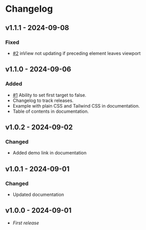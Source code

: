 # Changelog

## v1.1.1 - 2024-09-08

### Fixed

-   [#2](https://github.com/rawjson/target-observer/issues/2) inView not updating if preceding element leaves viewport

## v1.1.0 - 2024-09-06

### Added

-   [#1](https://github.com/rawjson/target-observer/issues/1) Ability to set first target to false.
-   Changelog to track releases.
-   Example with plain CSS and Tailwind CSS in documentation.
-   Table of contents in documentation.

## v1.0.2 - 2024-09-02

### Changed

-   Added demo link in documentation

## v1.0.1 - 2024-09-01

### Changed

-   Updated documentation

## v1.0.0 - 2024-09-01

-   _First release_
